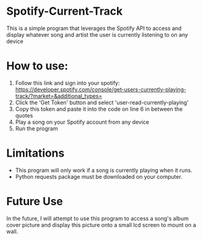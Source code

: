 # Spotify-Current-Track
This is a simple program that leverages the Spotify API to access and display whatever song and artist the user is currently listening to on any device

# How to use:
1. Follow this link and sign into your spotify: https://developer.spotify.com/console/get-users-currently-playing-track/?market=&additional_types= 
2. Click the 'Get Token' button and select 'user-read-currently-playing'
3. Copy this token and paste it into the code on line 6 in between the quotes
4. Play a song on your Spotify account from any device
5. Run the program

# Limitations
<ul>
  <li>This program will only work if a song is currently playing when it runs.
  <li>Python requests package must be downloaded on your computer.
</ul>
  
# Future Use
In the future, I will attempt to use this program to access a song's album cover picture and display this picture onto a small lcd screen to mount on a wall.
